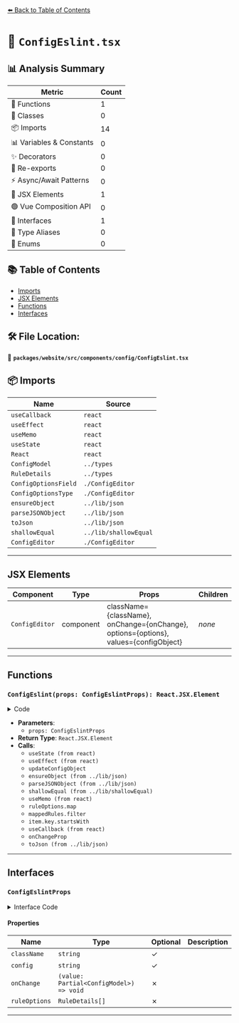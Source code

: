[⬅️ Back to Table of Contents](../../../../../index.md)

# 📄 `ConfigEslint.tsx`

## 📊 Analysis Summary

| Metric | Count |
|--------|-------|
| 🔧 Functions | 1 |
| 🧱 Classes | 0 |
| 📦 Imports | 14 |
| 📊 Variables & Constants | 0 |
| ✨ Decorators | 0 |
| 🔄 Re-exports | 0 |
| ⚡ Async/Await Patterns | 0 |
| 💠 JSX Elements | 1 |
| 🟢 Vue Composition API | 0 |
| 📐 Interfaces | 1 |
| 📑 Type Aliases | 0 |
| 🎯 Enums | 0 |

## 📚 Table of Contents

- [Imports](#imports)
- [JSX Elements](#jsx-elements)
- [Functions](#functions)
- [Interfaces](#interfaces)

## 🛠️ File Location:
📂 **`packages/website/src/components/config/ConfigEslint.tsx`**

## 📦 Imports

| Name | Source |
|------|--------|
| `useCallback` | `react` |
| `useEffect` | `react` |
| `useMemo` | `react` |
| `useState` | `react` |
| `React` | `react` |
| `ConfigModel` | `../types` |
| `RuleDetails` | `../types` |
| `ConfigOptionsField` | `./ConfigEditor` |
| `ConfigOptionsType` | `./ConfigEditor` |
| `ensureObject` | `../lib/json` |
| `parseJSONObject` | `../lib/json` |
| `toJson` | `../lib/json` |
| `shallowEqual` | `../lib/shallowEqual` |
| `ConfigEditor` | `./ConfigEditor` |


---

## JSX Elements

| Component | Type | Props | Children |
|-----------|------|-------|----------|
| `ConfigEditor` | component | className={className}, onChange={onChange}, options={options}, values={configObject} | *none* |


---

## Functions

### `ConfigEslint(props: ConfigEslintProps): React.JSX.Element`

<details><summary>Code</summary>

```ts
function ConfigEslint(props: ConfigEslintProps): React.JSX.Element {
  const { className, config, onChange: onChangeProp, ruleOptions } = props;

  const [configObject, updateConfigObject] = useState<Record<string, unknown>>(
    () => ({}),
  );

  useEffect(() => {
    updateConfigObject(oldConfig => {
      const newConfig = ensureObject(parseJSONObject(config).rules);
      if (shallowEqual(oldConfig, newConfig)) {
        return oldConfig;
      }
      return newConfig;
    });
  }, [config]);

  const options = useMemo((): ConfigOptionsType[] => {
    const mappedRules: ConfigOptionsField[] = ruleOptions.map(item => ({
      defaults: ['error', 2, 'warn', 1, ['error'], ['warn'], [2], [1]],
      key: item.name,
      label: item.description,
      type: 'boolean',
    }));

    return [
      {
        fields: mappedRules.filter(item => item.key.startsWith('@typescript')),
        heading: 'Rules',
      },
      {
        fields: mappedRules.filter(item => !item.key.startsWith('@typescript')),
        heading: 'Core rules',
      },
    ];
  }, [ruleOptions]);

  const onChange = useCallback(
    (newConfig: Record<string, unknown>) => {
      const parsed = parseJSONObject(config);
      parsed.rules = newConfig;
      updateConfigObject(newConfig);
      onChangeProp({ eslintrc: toJson(parsed) });
    },
    [config, onChangeProp],
  );

  return (
    <ConfigEditor
      className={className}
      onChange={onChange}
      options={options}
      values={configObject}
    />
  );
}
```
</details>

- **Parameters**:
  - `props: ConfigEslintProps`
- **Return Type**: `React.JSX.Element`
- **Calls**:
  - `useState (from react)`
  - `useEffect (from react)`
  - `updateConfigObject`
  - `ensureObject (from ../lib/json)`
  - `parseJSONObject (from ../lib/json)`
  - `shallowEqual (from ../lib/shallowEqual)`
  - `useMemo (from react)`
  - `ruleOptions.map`
  - `mappedRules.filter`
  - `item.key.startsWith`
  - `useCallback (from react)`
  - `onChangeProp`
  - `toJson (from ../lib/json)`

---

## Interfaces

### `ConfigEslintProps`

<details><summary>Interface Code</summary>

```ts
export interface ConfigEslintProps {
  readonly className?: string;
  readonly config?: string;
  readonly onChange: (value: Partial<ConfigModel>) => void;
  readonly ruleOptions: RuleDetails[];
}
```
</details>

#### Properties

| Name | Type | Optional | Description |
|------|------|----------|-------------|
| `className` | `string` | ✓ |  |
| `config` | `string` | ✓ |  |
| `onChange` | `(value: Partial<ConfigModel>) => void` | ✗ |  |
| `ruleOptions` | `RuleDetails[]` | ✗ |  |


---